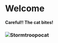 # Welcome

#### Careful!! The cat bites!

### ![Stormtroopocat](https://octodex.github.com/images/stormtroopocat.jpg "The Stormtroopocat")
